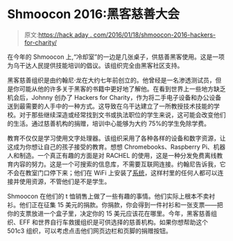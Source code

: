 # Shmoocon 2016:黑客慈善大会

> 原文:[https://hack aday . com/2016/01/18/shmoocon-2016-hackers-for-charity/](https://hackaday.com/2016/01/18/shmoocon-2016-hackers-for-charity/)

在今年的 Shmoocon 上,“冷却室”的一边是几张桌子，供慈善黑客使用。这是一项为乌干达人民提供技能培训的倡议。该组织完全由黑客社区支持。

黑客慈善组织是由约翰尼·龙在大约七年前创立的。他曾经是一名渗透测试员，但是你可能从他的许多关于黑客的书籍中更好地了解他。在看到世界上一些地方缺乏机会后，Johnny 创办了 Hackers for Charity，作为将二手电子设备和办公设备送到最需要的人手中的一种方式。这导致在乌干达建立了一所教授技术技能的学校。对于那些继续深造或经常找到文书或执法职位的学生来说，这可能会改变他们的生活。通过慈善机构的捐赠，培训中心能够为大约 75%的学生免除学费。

教育不仅仅是学习使用文字处理器。该组织采用了各种各样的设备和数字资源，让这成为你想让自己的孩子接受的教育。想想 Chromebooks、Raspberry Pi、机器人和制造。一个真正有趣的方面是对 RACHEL 的使用，这是一种分发免费离线教育内容的努力。这是一个可搜索的信息库，不需要互联网连接。约翰尼告诉我，它不会在教室门口停下来；他们在 WiFi 上安装了[系统](http://www.hackersforcharity.org/hackers-for-charity/new-solution-for-remote-schools-intel-cap/)，这样村里的任何人都可以连接并使用资源，不管他们是不是学生。

Shmoocon 在他们的 t 恤销售上做了一些有趣的事情。他们实际上根本不卖衬衫。他们正在征集 15 美元的捐款。你捐款，你会得到一件衬衫和一张支票——把你的支票放进一个盒子里，决定你的 15 美元应该花在哪里。今年，黑客慈善组织、EFF 和世界自行车救援组织是可供选择的慈善机构。如果你想帮助这个 501c3 组织，可以考虑点击他们网页边栏和页脚的捐赠按钮。